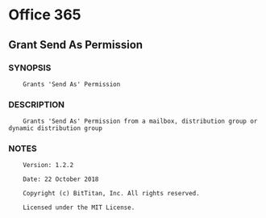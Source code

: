 # Office 365
## Grant Send As Permission
### SYNOPSIS
```
    Grants 'Send As' Permission
```
### DESCRIPTION
```
    Grants 'Send As' Permission from a mailbox, distribution group or dynamic distribution group
```
### NOTES
```
    Version: 1.2.2
    Date: 22 October 2018
    Copyright (c) BitTitan, Inc. All rights reserved.
    Licensed under the MIT License.
```

